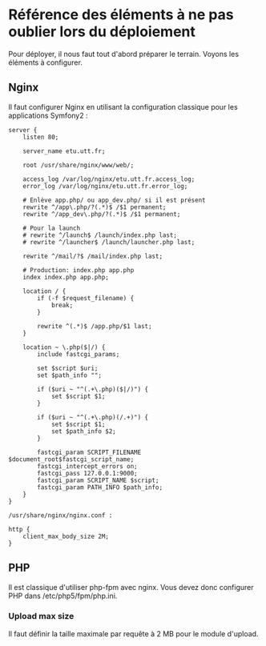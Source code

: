 
Référence des éléments à ne pas oublier lors du déploiement
===========================================================

Pour déployer, il nous faut tout d'abord préparer le terrain. Voyons les éléments à configurer.

## Nginx

Il faut configurer Nginx en utilisant la configuration classique pour les applications Symfony2 :

```
server {
    listen 80;

    server_name etu.utt.fr;

    root /usr/share/nginx/www/web/;

    access_log /var/log/nginx/etu.utt.fr.access_log;
    error_log /var/log/nginx/etu.utt.fr.error_log;

    # Enlève app.php/ ou app_dev.php/ si il est présent
    rewrite ^/app\.php/?(.*)$ /$1 permanent;
    rewrite ^/app_dev\.php/?(.*)$ /$1 permanent;

    # Pour la launch
    # rewrite ^/launch$ /launch/index.php last;
    # rewrite ^/launcher$ /launch/launcher.php last;

    rewrite ^/mail/?$ /mail/index.php last;

    # Production: index.php app.php
    index index.php app.php;

    location / {
        if (-f $request_filename) {
            break;
        }

        rewrite ^(.*)$ /app.php/$1 last;
    }

    location ~ \.php($|/) {
        include fastcgi_params;

        set $script $uri;
        set $path_info "";

        if ($uri ~ "^(.+\.php)($|/)") {
            set $script $1;
        }

        if ($uri ~ "^(.+\.php)(/.+)") {
            set $script $1;
            set $path_info $2;
        }

        fastcgi_param SCRIPT_FILENAME $document_root$fastcgi_script_name;
        fastcgi_intercept_errors on;
        fastcgi_pass 127.0.0.1:9000;
        fastcgi_param SCRIPT_NAME $script;
        fastcgi_param PATH_INFO $path_info;
    }
}
```

```
/usr/share/nginx/nginx.conf :

http {
    client_max_body_size 2M;
}
```


## PHP

Il est classique d'utiliser php-fpm avec nginx. Vous devez donc configurer PHP dans
/etc/php5/fpm/php.ini.

### Upload max size

Il faut définir la taille maximale par requête à 2 MB pour le module d'upload.
